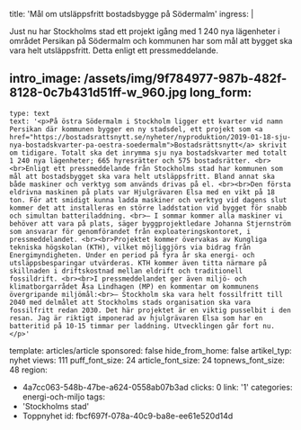 title: 'Mål om utsläppsfritt bostadsbygge på Södermalm'
ingress: |
  <p>Just nu har Stockholms stad ett projekt igång med 1 240 nya lägenheter i området Persikan på Södermalm och kommunen har som mål att bygget ska vara helt utsläppsfritt. Detta enligt ett pressmeddelande.
  </p>
  
intro_image: /assets/img/9f784977-987b-482f-8128-0c7b431d51ff-w_960.jpg
long_form:
  -
    type: text
    text: '<p>På östra Södermalm i Stockholm ligger ett kvarter vid namn Persikan där kommunen bygger en ny stadsdel, ett projekt som <a href="https://bostadsrattsnytt.se/nyheter/nyproduktion/2019-01-18-sju-nya-bostadskvarter-pa-oestra-soedermalm">Bostadsrättsnytt</a> skrivit om tidigare. Totalt ska det inrymma sju nya bostadskvarter med totalt 1 240 nya lägenheter; 665 hyresrätter och 575 bostadsrätter. <br><br>Enligt ett pressmeddelande från Stockholms stad har kommunen som mål att bostadsbygget ska vara helt utsläppsfritt. Bland annat ska både maskiner och verktyg som används drivas på el. <br><br>Den första eldrivna maskinen på plats var Hjulgrävaren Elsa med en vikt på 18 ton. För att smidigt kunna ladda maskiner och verktyg vid dagens slut kommer det att installeras en större laddstation vid bygget för snabb och simultan batteriladdning. <br>– I sommar kommer alla maskiner vi behöver att vara på plats, säger byggprojektledare Johanna Stjernström som ansvarar för genomförandet från exploateringskontoret, i pressmeddelandet. <br><br>Projektet kommer övervakas av Kungliga tekniska högskolan (KTH), vilket möjliggjörs via bidrag från Energimyndigheten. Under en period på fyra år ska energi- och utsläppsbesparingar utvärderas. KTH kommer även titta närmare på skillnaden i driftskostnad mellan eldrift och traditionell fossildrift. <br><br>I pressmeddelandet ger även miljö- och klimatborgarrådet Åsa Lindhagen (MP) en kommentar om kommunens övergripande miljömål:<br>– Stockholm ska vara helt fossilfritt till 2040 med delmålet att Stockholms stads organisation ska vara fossilfritt redan 2030. Det här projektet är en viktig pusselbit i den resan. Jag är riktigt imponerad av hjulgrävaren Elsa som har en batteritid på 10-15 timmar per laddning. Utvecklingen går fort nu.</p>'
template: articles/article
sponsored: false
hide_from_home: false
artikel_typ: nyhet
views: 111
puff_font_size: 24
article_font_size: 24
topnews_font_size: 48
region:
  - 4a7cc063-548b-47be-a624-0558ab07b3ad
clicks: 0
link: '1'
categories: energi-och-miljo
tags:
  - 'Stockholms stad'
  - Toppnyhet
id: fbcf697f-078a-40c9-ba8e-ee61e520d14d

